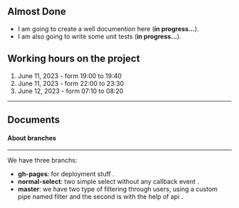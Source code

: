 ## Almost Done
- I am going to create a well documention here (**in progress...**).  
- I am also going to write some unit tests (**in progress...**).

## Working hours on the project
1. June 11, 2023 - form 19:00 to 19:40
1. June 11, 2023 - form 22:00 to 23:30
1. June 12, 2023 - form 07:10 to 08:20

***
## Documents
#### About branches
---
We have three branchs:
- **gh-pages**: for deployment stuff .  
- **normal-select**: two simple select without any callback event .  
- **master**: we have two type of filtering through users, using a custom pipe named filter and the second is with the help of api .  

